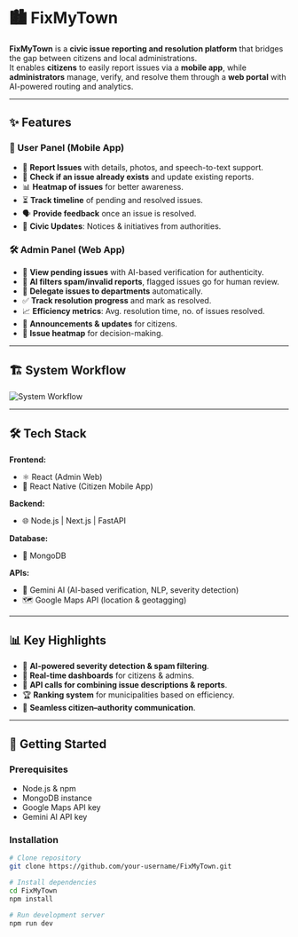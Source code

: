 # 🏙️ FixMyTown  

**FixMyTown** is a **civic issue reporting and resolution platform** that bridges the gap between citizens and local administrations.  
It enables **citizens** to easily report issues via a **mobile app**, while **administrators** manage, verify, and resolve them through a **web portal** with AI-powered routing and analytics.  

---

## ✨ Features  

### 👥 User Panel (Mobile App)
- 📍 **Report Issues** with details, photos, and speech-to-text support.  
- 🔄 **Check if an issue already exists** and update existing reports.  
- 📊 **Heatmap of issues** for better awareness.  
- ⏳ **Track timeline** of pending and resolved issues.  
- 🗣️ **Provide feedback** once an issue is resolved.  
- 📢 **Civic Updates**: Notices & initiatives from authorities.  

### 🛠️ Admin Panel (Web App)
- 📌 **View pending issues** with AI-based verification for authenticity.  
- 🤖 **AI filters spam/invalid reports**, flagged issues go for human review.  
- 🏢 **Delegate issues to departments** automatically.  
- ✅ **Track resolution progress** and mark as resolved.  
- 📈 **Efficiency metrics**: Avg. resolution time, no. of issues resolved.  
- 📰 **Announcements & updates** for citizens.  
- 📍 **Issue heatmap** for decision-making.  

---

## 🏗️ System Workflow  

![System Workflow](./assets/fixmytown-flow.png)  


---

## 🛠️ Tech Stack  

**Frontend:**  
- ⚛️ React (Admin Web)  
- 📱 React Native (Citizen Mobile App)  

**Backend:**  
- 🌐 Node.js | Next.js | FastAPI  

**Database:**  
- 🍃 MongoDB  

**APIs:**  
- 🔮 Gemini AI (AI-based verification, NLP, severity detection)  
- 🗺️ Google Maps API (location & geotagging)  

---

## 📊 Key Highlights  
- 🔎 **AI-powered severity detection & spam filtering**.  
- 🚀 **Real-time dashboards** for citizens & admins.  
- 📡 **API calls for combining issue descriptions & reports**.  
- 🏆 **Ranking system** for municipalities based on efficiency.  
- 🔗 **Seamless citizen–authority communication**.  

---

## 🚀 Getting Started  

### Prerequisites  
- Node.js & npm  
- MongoDB instance  
- Google Maps API key  
- Gemini AI API key  

### Installation  
```bash
# Clone repository
git clone https://github.com/your-username/FixMyTown.git

# Install dependencies
cd FixMyTown
npm install

# Run development server
npm run dev
